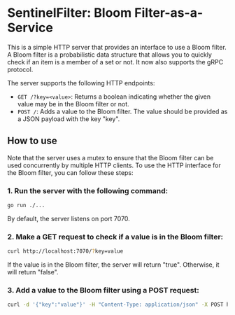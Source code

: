 # SentinelFilter: Bloom Filter-as-a-Service

This is a simple HTTP server that provides an interface to use a Bloom filter. A Bloom filter is a probabilistic data structure that allows you to quickly check if an item is a member of a set or not. It now also supports the gRPC protocol.

The server supports the following HTTP endpoints:

- `GET /?key=<value>`: Returns a boolean indicating whether the given value may be in the Bloom filter or not.
- `POST /`: Adds a value to the Bloom filter. The value should be provided as a JSON payload with the key "key".

## How to use
Note that the server uses a mutex to ensure that the Bloom filter can be used concurrently by multiple HTTP clients.
To use the HTTP interface for the Bloom filter, you can follow these steps:

### 1. Run the server with the following command:
```bash
go run ./...
```
By default, the server listens on port 7070.


### 2. Make a GET request to check if a value is in the Bloom filter:
```bash
curl http://localhost:7070/?key=value
```
If the value is in the Bloom filter, the server will return "true". Otherwise, it will return "false".

### 3. Add a value to the Bloom filter using a POST request:
```bash
curl -d '{"key":"value"}' -H "Content-Type: application/json" -X POST http://localhost:7070/
```

